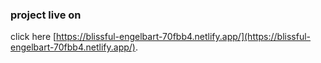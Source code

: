 ### project live on

click here [https://blissful-engelbart-70fbb4.netlify.app/](https://blissful-engelbart-70fbb4.netlify.app/).
